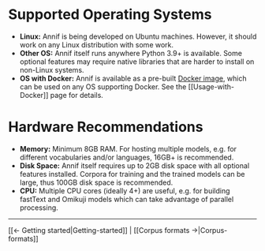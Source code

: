 # Supported Operating Systems

- **Linux:** Annif is being developed on Ubuntu machines. However, it should work on any Linux distribution with some work.
- **Other OS:** Annif itself runs anywhere Python 3.9+ is available. Some optional features may require native libraries that are harder to install on non-Linux systems.
- **OS with Docker:** Annif is available as a pre-built [Docker image](https://quay.io/repository/natlibfi/annif), which can be used on any OS supporting Docker. See the [[Usage-with-Docker]] page for details.

# Hardware Recommendations

- **Memory:** Minimum 8GB RAM. For hosting multiple models, e.g. for different vocabularies and/or languages, 16GB+ is recommended.
- **Disk Space:** Annif itself requires up to 2GB disk space with all optional features installed. Corpora for training and the trained models can be large, thus 100GB disk space is recommended.
- **CPU:** Multiple CPU cores (ideally 4+) are useful, e.g. for building fastText and Omikuji models which can take advantage of parallel processing.

---

[[← Getting started|Getting-started]] | [[Corpus formats →|Corpus-formats]]